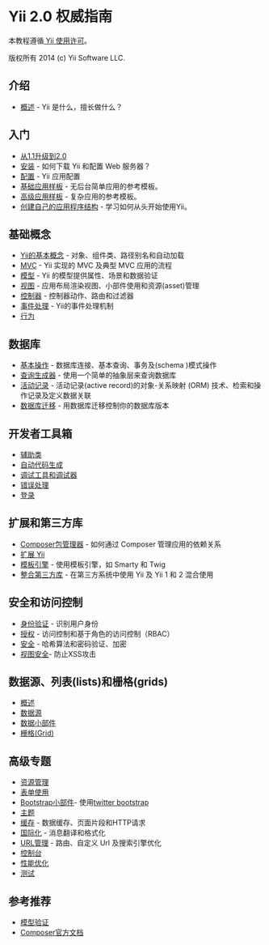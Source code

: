Yii 2.0 权威指南
===============================

本教程遵循[ Yii 使用许可](http://www.yiiframework.com/doc/terms/)。

版权所有 2014 (c) Yii Software LLC.

介绍
------------

- [概述](overview.md) - Yii 是什么，擅长做什么？

入门
---------------

- [从1.1升级到2.0](upgrade-from-v1.md)
- [安装](installation.md) - 如何下载 Yii 和配置 Web 服务器？
- [配置](configuration.md) -  Yii 应用配置
- [基础应用样板](apps-basic.md) - 无后台简单应用的参考模板。
- [高级应用样板](apps-advanced.md) - 复杂应用的参考模板。
- [创建自己的应用程序结构](apps-own.md) - 学习如何从头开始使用Yii。

基础概念
-------------

- [Yii的基本概念](basics.md) - 对象、组件类、路径别名和自动加载
- [MVC](mvc.md) - Yii 实现的 MVC 及典型 MVC 应用的流程
- [模型](model.md) - Yii 的模型提供属性、场景和数据验证
- [视图](view.md) - 应用布局渲染视图、小部件使用和资源(asset)管理
- [控制器](controller.md) - 控制器动作、路由和过滤器
- [事件处理](events.md) - Yii的事件处理机制
- [行为](behaviors.md)

数据库
--------

- [基本操作](database-basics.md) - 数据库连接、基本查询、事务及(schema )模式操作
- [查询生成器](query-builder.md) - 使用一个简单的抽象层来查询数据库
- [活动记录](active-record.md) - 活动记录(active record)的对象-关系映射 (ORM) 技术、检索和操作记录及定义数据关联
- [数据库迁移](console-migrate.md) - 用数据库迁移控制你的数据库版本

开发者工具箱
------------------

- [辅助类](helpers.md)
- [自动代码生成](gii.md)
- [调试工具和调试器](module-debug.md)
- [错误处理](error.md)
- [登录](logging.md)

扩展和第三方库
----------------------------------

- [Composer包管理器](composer.md) - 如何通过 Composer 管理应用的依赖关系
- [扩展 Yii](extensions.md)
- [模板引擎](template.md) - 使用模板引擎，如 Smarty 和 Twig
- [整合第三方库](using-3rd-party-libraries.md) - 在第三方系统中使用 Yii 及 Yii 1 和 2 混合使用

安全和访问控制
---------------------------

- [身份验证](authentication.md) - 识别用户身份
- [授权](authorization.md) - 访问控制和基于角色的访问控制（RBAC）
- [安全](security.md) - 哈希算法和密码验证、加密
- [视图安全](view.md#security)- 防止XSS攻击

数据源、列表(lists)和栅格(grids)
-------------------------------

- [概述](data-overview.md)
- [数据源](data-providers.md)
- [数据小部件](data-widgets.md)
- [栅格(Grid)](data-grid.md)

高级专题
---------------

- [资源管理](assets.md)
- [表单使用](form.md)
- [Bootstrap小部件](bootstrap-widgets.md)- 使用[twitter bootstrap](http://getbootstrap.com/)
- [主题](theming.md)
- [缓存](caching.md) - 数据缓存、页面片段和HTTP请求
- [国际化](i18n.md) - 消息翻译和格式化
- [URL管理](url.md) - 路由、自定义 Url 及搜索引擎优化
- [控制台](console.md)
- [性能优化](performance.md)
- [测试](testing.md)

参考推荐
----------

- [模型验证](validation.md)
- [Composer官方文档](http://getcomposer.org)